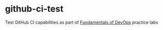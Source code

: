 # github-ci-test

Test GitHub CI capabilities as part of [Fundamentals of DevOps](https://www.gruntwork.io/fundamentals-of-devops) practice labs 